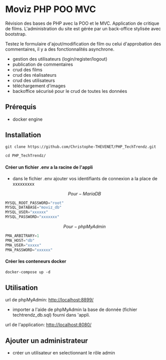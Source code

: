 # Moviz PHP POO MVC   
Révision des bases de PHP avec la POO et le MVC.
Application de critique de films. L'administration du site est gérée par un back-office stylisée avec bootstrap.

Testez le formulaire d'ajout/modification de film  ou celui d'approbation des commentaires, il y a des fonctionnalités asynchrone.

- gestion des utilisateurs (login/register/logout)
- publication de commentaires
- crud des films
- crud des réalisateurs
- crud des utilisateurs
- téléchargement d'images
- backoffice sécurisé pour le crud de toutes les données

## Prérequis

* docker engine
  
## Installation


```markdown
git clone https://github.com/Christophe-THEVENET/PHP_TechTrendz.git
```

```markdown
cd PHP_TechTrendz/
```

#### Créer un fichier .env a la racine de l'appli
- dans le fichier .env ajouter vos identifiants de connexion a la place de xxxxxxxxx

$$
Pour-MariaDB
$$

```python
MYSQL_ROOT_PASSWORD="root"
MYSQL_DATABASE="moviz_db"
MYSQL_USER="xxxxxx"
MYSQL_PASSWORD="xxxxxxx"
```
$$
Pour-phpMyAdmin
$$

```python
PMA_ARBITRARY=1
PMA_HOST="db"
PMA_USER="xxxxx"
PMA_PASSWORD="xxxxxx"
```

#### Créer les conteneurs docker


```markdown
docker-compose up -d
```
## Utilisation


url de phpMyAdmin:
<a href="http://localhost:8899/" target="_blank">http://localhost:8899/</a>



- importer a l'aide de phpMyAdmin la base de donnée (fichier techtrendz_db.sql) fourni dans 'appli.

url de l'application:
<a href="http://localhost:8080/" target="_blank">http://localhost:8080/</a>


## Ajouter un administrateur

* créer un utilisateur en selectionnant le rôle admin
